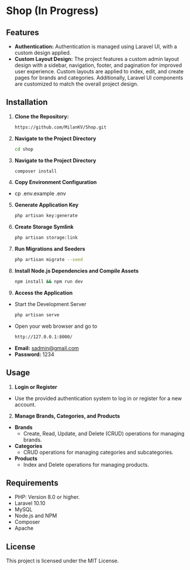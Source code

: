 # Shop  (In Progress)

## Features

- **Authentication:** 
Authentication is managed using Laravel UI, with a custom design applied.
- **Custom Layout Design:**
The project features a custom admin layout design with a sidebar, navigation, footer, and pagination for improved user experience. Custom layouts are applied to index, edit, and create pages for brands and categories. Additionally, Laravel UI components are customized to match the overall project design.

## Installation

1. **Clone the Repository:**
   ```bash
   https://github.com/MilanKV/Shop.git
2. **Navigate to the Project Directory** 
    ```bash
    cd shop
3. **Navigate to the Project Directory** 
    ```bash
    composer install
4. **Copy Environment Configuration** 
- cp .env.example .env
5. **Generate Application Key** 
    ```bash
    php artisan key:generate
6. **Create Storage Symlink**
    ```bash
    php artisan storage:link
7. **Run Migrations and Seeders**
    ```bash
    php artisan migrate --seed
8. **Install Node.js Dependencies and Compile Assets**
   ```bash
   npm install && npm run dev
9. **Access the Application**
-  Start the Development Server
   ```bash
   php artisan serve
- Open your web browser and go to
   ```bash
   http://127.0.0.1:8000/
- **Email:** sadmin@gmail.com
- **Password:** 1234

## Usage
1. **Login or Register** 
- Use the provided authentication system to log in or register for a new account.
2. **Manage Brands, Categories, and Products**
- **Brands**
    - Create, Read, Update, and Delete (CRUD) operations for managing brands.
- **Categories**
    - CRUD operations for managing categories and subcategories.
- **Products**
    - Index and Delete operations for managing products.
## Requirements
- PHP: Version 8.0 or higher.
- Laravel 10.10
- MySQL
- Node.js and NPM
- Composer
- Apache

## License
This project is licensed under the MIT License.
